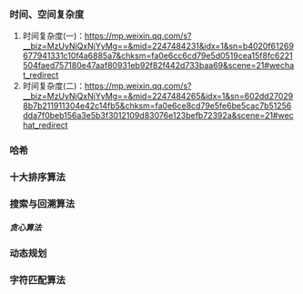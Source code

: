 ### 时间、空间复杂度

1.  时间复杂度(一)：https://mp.weixin.qq.com/s?__biz=MzUyNjQxNjYyMg==&mid=2247484231&idx=1&sn=b4020f61269677941331c10f4a6885a7&chksm=fa0e6cc6cd79e5d0519cea15f8fc6221504faed757180e47aaf80931eb92f82f442d733baa69&scene=21#wechat_redirect
2.  时间复杂度(二)：https://mp.weixin.qq.com/s?__biz=MzUyNjQxNjYyMg==&mid=2247484265&idx=1&sn=602dd270298b7b211911304e42c14fb5&chksm=fa0e6ce8cd79e5fe6be5cac7b51256dda7f0beb156a3e5b3f3012109d83076e123befb72392a&scene=21#wechat_redirect

### 哈希



### 十大排序算法



### 搜索与回溯算法

##### 贪心算法



### 动态规划



### 字符匹配算法



